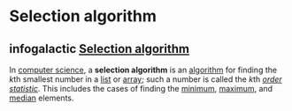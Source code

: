 # Selection algorithm



## infogalactic [Selection algorithm](https://infogalactic.com/info/Selection_algorithm)

In [computer science](https://infogalactic.com/info/Computer_science), a **selection algorithm** is an [algorithm](https://infogalactic.com/info/Algorithm) for finding the *k*th smallest number in a [list](https://infogalactic.com/info/List_(abstract_data_type)) or [array](https://infogalactic.com/info/Array_data_structure); such a number is called the *k*th *[order statistic](https://infogalactic.com/info/Order_statistic)*. This includes the cases of finding the [minimum](https://infogalactic.com/info/Minimum), [maximum](https://infogalactic.com/info/Maximum), and [median](https://infogalactic.com/info/Median) elements.

